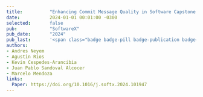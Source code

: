 ```yaml
---
title:          "Enhancing Commit Message Quality in Software Capstone Projects with Generative AI"
date:           2024-01-01 00:01:00 -0300
selected:       false
pub:            "SoftwareX"
pub_date:       "2024"
pub_last:       '<span class="badge badge-pill badge-publication badge-primary">SoftwareX</span> <span class="badge badge-pill badge-publication badge-success">Q2</span>'
authors:
- Andres Neyem
- Agustin Rios
- Kevin Cespedes-Arancibia
- Juan Pablo Sandoval Alcocer
- Marcelo Mendoza
links:
  Paper: https://doi.org/10.1016/j.softx.2024.101947
---
```

